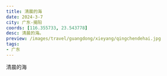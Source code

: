 ```yaml
---
title: 清晨的海
date: 2024-3-7
city: 广东-揭阳
coords: [116.355733, 23.543778]
desc: 清晨的海。
preview: /images/travel/guangdong/xieyang/qingchendehai.jpg
tags:
- 广东
---
```

清晨的海
